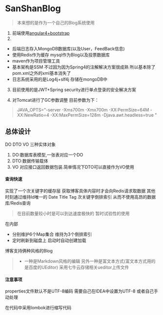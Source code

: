 # SanShanBlog
 
> 本来想的是作为一个自己的Blog系统使用  
1. 前端使用[angular4+bootstrap][1] 
2. 
 - 后端日志存入MongoDB数据库(以及User，FeedBack信息)
 - 使用Redis作为缓存 mysql作为Blog以及投票数据库 
 - maven作为项目管理工具
 - 基本架构是SSM 不过因为因为Spring4的注解解决方案很成熟 所以基本除了pom.xml之外的xml基本消失了
 - 日志系统采用的是Log4j+slf4j 存储在mongoDB中

3. 目前使用的是JWT+Spring security进行单点登录的安全解决方案

4. 对Tomcat进行了GC参数调整 目前参数为下：
> JAVA_OPTS="-server -Xms700m -Xmx700m -XX:PermSize=64M  -XX:NewRatio=4 -XX:MaxPermSize=128m -Djava.awt.headless=true "


##  总体设计 
DO DTO VO 三种实体对象
1. DO:数据库表模型,一张表对应一个DO
2. DTO:数据传输载体
3. VO 对应接口返回数据包装.简单情况下DTO可以直接作为VO使用

#### 查询快速
实现了一个次关键字的缓存层 获取博客具体内容时才会向Redis请求取数据
其他时刻通过维持Id唯一的 Date Title Tag 次关键字倒排索引
从而不使用高昂的数据库/Redis查询
> 在目前数量较小时是可以到达速度极快的 暂时试验性的使用 

在内部
- 分别维护6个Map集合  维持为3个倒排索引
- 定时刷新到磁盘上 启动时自动创建加载


博客支持俩种风格的Blog 
> - 一种是Markdown风格的编辑 
另外一种是富文本方式(富文本方式用的是百度的UEditor) 采用七牛云存储相关ueditor上传文件

#### 注意事项
properties文件默认不是UTF-8编码 需要自己在IDEA中设置为UTF-8 或者自己手动处理

在代码中采用lombok进行缩写代码

[1]: https://github.com/SanShanYouJiu/SanShanBlog-Web